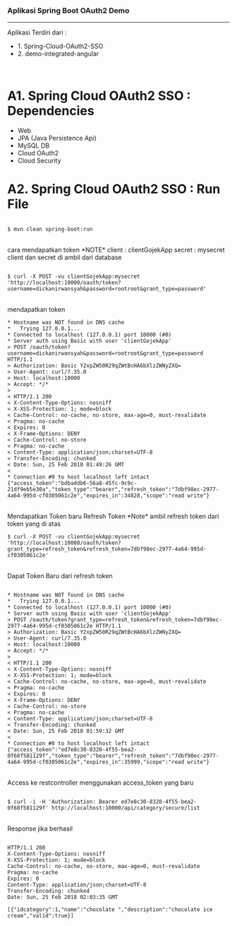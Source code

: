 <h3>Aplikasi Spring Boot OAuth2 Demo</h3>
<hr/>
Aplikasi Terdiri dari :
<ul>
<li>1. Spring-Cloud-OAuth2-SSO</li>
<li>2. demo-integrated-angular</li>
</ul>
<br/>

# A1. Spring Cloud OAuth2 SSO : Dependencies
 
<ul>
<li>Web</li>
<li>JPA (Java Persistence Api)</li>
<li>MySQL DB</li>
<li>Cloud OAuth2</li>
<li>Cloud Security</li>
</ul>

# A2. Spring Cloud OAuth2 SSO : Run File

```

$ mvn clean spring-boot:run
```

<br/>
cara mendapatkan token
*NOTE*
client : clientGojekApp
secret : mysecret
client dan secret di ambil dari database 
<br/>


```

$ curl -X POST -vu clientGojekApp:mysecret 'http://localhost:10000/oauth/token?username=dickanirwansyah&password=rootroot&grant_type=password'
```

<br/>
mendapatkan token
<br/>


```
* Hostname was NOT found in DNS cache
*   Trying 127.0.0.1...
* Connected to localhost (127.0.0.1) port 10000 (#0)
* Server auth using Basic with user 'clientGojekApp'
> POST /oauth/token?username=dickanirwansyah&password=rootroot&grant_type=password HTTP/1.1
> Authorization: Basic Y2xpZW50R29qZWtBcHA6bXlzZWNyZXQ=
> User-Agent: curl/7.35.0
> Host: localhost:10000
> Accept: */*
> 
< HTTP/1.1 200 
< X-Content-Type-Options: nosniff
< X-XSS-Protection: 1; mode=block
< Cache-Control: no-cache, no-store, max-age=0, must-revalidate
< Pragma: no-cache
< Expires: 0
< X-Frame-Options: DENY
< Cache-Control: no-store
< Pragma: no-cache
< Content-Type: application/json;charset=UTF-8
< Transfer-Encoding: chunked
< Date: Sun, 25 Feb 2018 01:49:26 GMT
< 
* Connection #0 to host localhost left intact
{"access_token":"bdbaddb6-56a8-45fc-9c9c-21df9eb5e30a","token_type":"bearer","refresh_token":"7dbf98ec-2977-4a64-995d-cf0305061c2e","expires_in":34828,"scope":"read write"}
```

<br/>
Mendapatkan Token baru Refresh Token
*Note*
ambil refresh token dari token yang di atas
<br/>


```
$ curl -X POST -vu clientGojekApp:mysecret 'http://localhost:10000/oauth/token?grant_type=refresh_token&refresh_token=7dbf98ec-2977-4a64-995d-cf0305061c2e'
```


<br/>
Dapat Token Baru dari refresh token
<br/>


```

* Hostname was NOT found in DNS cache
*   Trying 127.0.0.1...
* Connected to localhost (127.0.0.1) port 10000 (#0)
* Server auth using Basic with user 'clientGojekApp'
> POST /oauth/token?grant_type=refresh_token&refresh_token=7dbf98ec-2977-4a64-995d-cf0305061c2e HTTP/1.1
> Authorization: Basic Y2xpZW50R29qZWtBcHA6bXlzZWNyZXQ=
> User-Agent: curl/7.35.0
> Host: localhost:10000
> Accept: */*
> 
< HTTP/1.1 200 
< X-Content-Type-Options: nosniff
< X-XSS-Protection: 1; mode=block
< Cache-Control: no-cache, no-store, max-age=0, must-revalidate
< Pragma: no-cache
< Expires: 0
< X-Frame-Options: DENY
< Cache-Control: no-store
< Pragma: no-cache
< Content-Type: application/json;charset=UTF-8
< Transfer-Encoding: chunked
< Date: Sun, 25 Feb 2018 01:59:32 GMT
< 
* Connection #0 to host localhost left intact
{"access_token":"ed7e8c30-8320-4f55-bea2-0f68f581129f","token_type":"bearer","refresh_token":"7dbf98ec-2977-4a64-995d-cf0305061c2e","expires_in":35999,"scope":"read write"}
```

<br/>
Access ke restcontroller menggunakan access_token yang baru
<br/>

```

$ curl -i -H 'Authorization: Bearer ed7e8c30-8320-4f55-bea2-0f68f581129f' http://localhost:10000/api/category/secure/list
```


<br/>
Response jika berhasil
<br/>


```

HTTP/1.1 200 
X-Content-Type-Options: nosniff
X-XSS-Protection: 1; mode=block
Cache-Control: no-cache, no-store, max-age=0, must-revalidate
Pragma: no-cache
Expires: 0
Content-Type: application/json;charset=UTF-8
Transfer-Encoding: chunked
Date: Sun, 25 Feb 2018 02:03:35 GMT

[{"idcategory":1,"name":"chocolate ","description":"chocolate ice cream","valid":true}]
```

